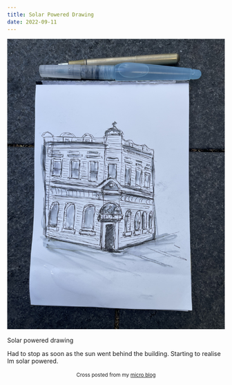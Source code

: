 ```yaml
---
title: Solar Powered Drawing
date: 2022-09-11
---
```

![Solar Powered Drawing](image/879fb0c471.jpg)

<p>Solar powered drawing</p>
<p>Had to stop as soon as the sun went behind the building. Starting to realise Im solar powered.</p>



<center><small>Cross posted from my <a href='http://micro.blog/joshnicholas'>micro blog</a></small></center>

    